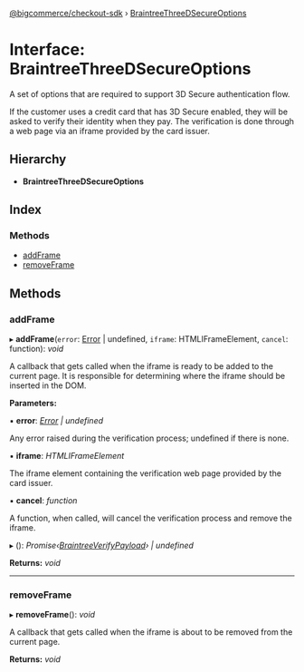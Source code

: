 [@bigcommerce/checkout-sdk](../README.md) › [BraintreeThreeDSecureOptions](braintreethreedsecureoptions.md)

# Interface: BraintreeThreeDSecureOptions

A set of options that are required to support 3D Secure authentication flow.

If the customer uses a credit card that has 3D Secure enabled, they will be
asked to verify their identity when they pay. The verification is done
through a web page via an iframe provided by the card issuer.

## Hierarchy

* **BraintreeThreeDSecureOptions**

## Index

### Methods

* [addFrame](braintreethreedsecureoptions.md#addframe)
* [removeFrame](braintreethreedsecureoptions.md#removeframe)

## Methods

###  addFrame

▸ **addFrame**(`error`: [Error](amazonpaywidgeterror.md#error) | undefined, `iframe`: HTMLIFrameElement, `cancel`: function): *void*

A callback that gets called when the iframe is ready to be added to the
current page. It is responsible for determining where the iframe should
be inserted in the DOM.

**Parameters:**

▪ **error**: *[Error](amazonpaywidgeterror.md#error) | undefined*

Any error raised during the verification process;
undefined if there is none.

▪ **iframe**: *HTMLIFrameElement*

The iframe element containing the verification web page
provided by the card issuer.

▪ **cancel**: *function*

A function, when called, will cancel the verification
process and remove the iframe.

▸ (): *Promise‹[BraintreeVerifyPayload](braintreeverifypayload.md)› | undefined*

**Returns:** *void*

___

###  removeFrame

▸ **removeFrame**(): *void*

A callback that gets called when the iframe is about to be removed from
the current page.

**Returns:** *void*
